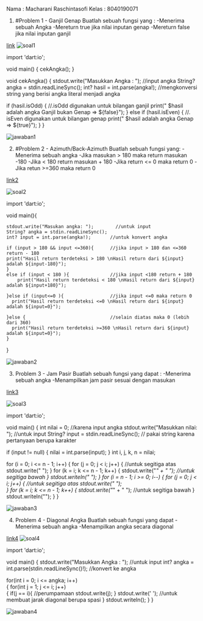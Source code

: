 Nama : Macharani Raschintasofi
Kelas : 8040190071

1. #Problem 1 - Ganjil Genap
   Buatlah sebuah fungsi yang :
   -Menerima sebuah Angka
   -Mereturn true jika nilai inputan genap
   -Mereturn false jika nilai inputan ganjil

[link](https://github.com/MacharaniRaschintasofi/Flutter_Macharani-Raschintasofi/blob/e572ccb7c4c56049fca35351f9f6691f480328d7/Big_Task_1/pratikum_big_task1/bin/big_task1.dart)
![soal1](./screenshots/soal1.png)

import 'dart:io';

void main() {
cekAngka();
}

void cekAngka() {
stdout.write("Masukkan Angka : "); //input angka
String? angka = stdin.readLineSync();
int? hasil = int.parse(angka!); //mengkonversi string yang berisi angka literal menjadi angka

if (hasil.isOdd) { //.isOdd digunakan untuk bilangan ganjil
print(" $hasil adalah angka Ganjil bukan Genap => ${false}");
} else if (hasil.isEven) { //. isEven digunakan untuk bilangan genap
print(" $hasil adalah angka Genap => ${true}");
}
}

![jawaban1](./screenshots/jawabancode1.png)

2. #Problem 2 - Azimuth/Back-Azimuth
   Buatlah sebuah fungsi yang:
   -Menerima sebuah angka
   -Jika masukan > 180 maka return masukan -180
   -Jika < 180 return masukan + 180
   -Jika return <= 0 maka return 0
   -Jika retun >=360 maka return 0

[link2](https://github.com/MacharaniRaschintasofi/Flutter_Macharani-Raschintasofi/blob/e572ccb7c4c56049fca35351f9f6691f480328d7/Big_Task_1/pratikum_big_task1/bin/big_task2.dart)

![soal2](./screenshots/soal2.png)

import 'dart:io';

void main(){

    stdout.write("Masukan angka: ");        //untuk input
    String? angka = stdin.readLineSync();
    int? input = int.parse(angka!);       //untuk konvert angka

    if (input > 180 && input <=360){      //jika input > 180 dan <=360 return - 180
    print("Hasil return terdeteksi > 180 \nHasil return dari ${input} adalah ${input-180}");
    }
    else if (input < 180 ){               //jika input <180 return + 180
        print("Hasil return terdeteksi < 180 \nHasil return dari ${input} adalah ${input+180}");

    }else if (input<=0 ){                 //jika input <=0 maka return 0
      print("Hasil return terdeteksi <=0 \nHasil return dari ${input} adalah ${input=0}");

    }else {                               //selain diatas maka 0 (lebih dari 360)
      print("Hasil return terdeteksi >=360 \nHasil return dari ${input} adalah ${input=0}");
    }

}

![jawaban2](./screenshots/jawabancode2.png)

3. Problem 3 - Jam Pasir
   Buatlah sebuah fungsi yang dapat :
   -Menerima sebuah angka
   -Menampilkan jam pasir sesuai dengan masukan

[link3](https://github.com/MacharaniRaschintasofi/Flutter_Macharani-Raschintasofi/blob/e572ccb7c4c56049fca35351f9f6691f480328d7/Big_Task_1/pratikum_big_task1/bin/big_task3.dart)

![soal3](./screenshots/soal3.png)

import 'dart:io';

void main() {
int nilai = 0; //karena input angka
stdout.write("Masukkan nilai: "); //untuk input
String? input = stdin.readLineSync(); // pakai string karena pertanyaan berupa karakter

if (input != null) {
nilai = int.parse(input);
}
int i, j, k, n = nilai;

for (i = 0; i <= n - 1; i++) {
for (j = 0; j < i; j++) { //untuk segitiga atas
stdout.write(" ");
}
for (k = i; k <= n - 1; k++) {
stdout.write("_" + " "); //untuk segitiga bawah
}
stdout.writeln(" ");
}
for (i = n - 1; i >= 0; i--) {
for (j = 0; j < i; j++) { //untuk segitiga atas
stdout.write(" ");  
 }
for (k = i; k <= n - 1; k++) {
stdout.write("_" + " "); //untuk segitiga bawah
}
stdout.writeln("");
}
}

![jawaban3](./screenshots/jawabancode3.png)

4.  Problem 4 - Diagonal Angka
    Buatlah sebuah fungsi yang dapat
    -Menerima sebuah angka
    -Menampilkan angka secara diagonal

[link4](https://github.com/MacharaniRaschintasofi/Flutter_Macharani-Raschintasofi/blob/e572ccb7c4c56049fca35351f9f6691f480328d7/Big_Task_1/pratikum_big_task1/bin/big_task4.dart)
![soal4](./screenshots/soal4.png)

import 'dart:io';

void main() {
stdout.write("Masukkan Angka : "); //untuk input
int? angka = int.parse(stdin.readLineSync()!); //konvert ke angka

for(int i = 0; i <= angka; i++)  
{
for(int j = 1; j <= i; j++)  
{
if(j == i){ //perumpamaan
stdout.write(j);
}
stdout.write(' '); //untuk membuat jarak diagonal berupa spasi
}
stdout.writeln();
}
}

![jawaban4](./screenshots/jawabancode4.png)
